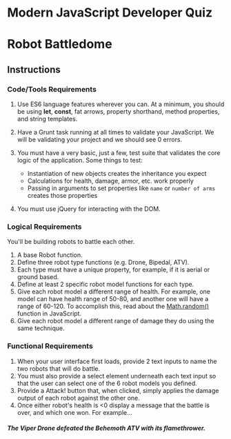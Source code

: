 # Modern JavaScript Developer Quiz
# Robot Battledome

## Instructions

### Code/Tools Requirements

1. Use ES6 language features wherever you can. At a minimum, you should be using **let**, **const**, fat arrows, property shorthand, method properties, and string templates.
1. Have a Grunt task running at all times to validate your JavaScript. We will be validating your project and we should see 0 errors.
1. You must have a very basic, just a few, test suite that validates the core logic of the application.
Some things to test:
   + Instantiation of new objects creates the inheritance you expect
   + Calculations for health, damage, armor, etc. work properly
   + Passing in arguments to set properties like `name` or `number of arms` creates those properties

1. You must use jQuery for interacting with the DOM.

### Logical Requirements

You'll be building robots to battle each other.

1. A base Robot function.
1. Define three robot type functions (e.g. Drone, Bipedal, ATV).
1. Each type must have a unique property, for example, if it is aerial or ground based.
1. Define at least 2 specific robot model functions for each type.
1. Give each robot model a different range of health. For example, one model can have health range of 50-80, and another one will have a range of 60-120. To accomplish this, read about the [Math.random()](https://developer.mozilla.org/en-US/docs/Web/JavaScript/Reference/Global_Objects/Math/random) function in JavaScript.
1. Give each robot model a different range of damage they do using the same technique.

### Functional Requirements

1. When your user interface first loads, provide 2 text inputs to name the two robots that will do battle.
1. You must also provide a select element underneath each text input so that the user can select one of the 6 robot models you defined.
1. Provide a Attack! button that, when clicked, simply applies the damage output of each robot against the other one.
1. Once either robot's health is <0 display a message that the battle is over, and which one won. For example...

##### The Viper Drone defeated the Behemoth ATV with its flamethrower.
